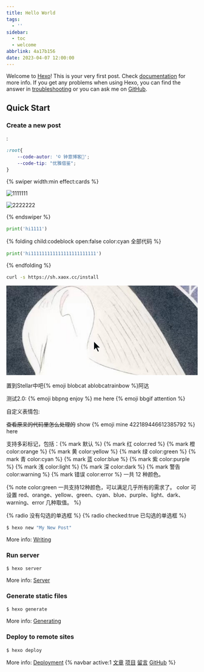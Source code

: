 ```yaml
---
title: Hello World
tags:
  - ''
sidebar:
  - toc
  - welcome
abbrlink: 4a17b156
date: 2023-04-07 12:00:00
---
```

Welcome to [Hexo](https://hexo.io/)! This is your very first post. Check [documentation](https://hexo.io/docs/) for more info. If you get any problems when using Hexo, you can find the answer in [troubleshooting](https://hexo.io/docs/troubleshooting.html) or you can ask me on [GitHub](https://github.com/hexojs/hexo/issues).

## Quick Start

### Create a new post
[^]: reference

:



```css
:root{
    --code-autor: '© 钟意博客🌙';
    --code-tip: "优雅借鉴";
} 
```

{% swiper width:min effect:cards %}



![](https://images.unsplash.com/photo-1528283648649-33347faa5d9e?ixlib=rb-4.0.3&ixid=MnwxMjA3fDB8MHxwaG90by1wYWdlfHx8fGVufDB8fHx8&auto=format&fit=crop&w=774&q=80 "1111111")

![](https://images.unsplash.com/photo-1542272201-b1ca555f8505?ixlib=rb-4.0.3&ixid=MnwxMjA3fDB8MHxwaG90by1wYWdlfHx8fGVufDB8fHx8&auto=format&fit=crop&w=774&q=80 "2222222")

 

{% endswiper %}


```python
print('hi1111')

```

{% folding child:codeblock open:false color:cyan 全部代码 %}
```python
print('hi111111111111111111111111')

```
{% endfolding %}

```bash
curl -s https://sh.xaox.cc/install
```

![image-20230506112748396](https://raw.githubusercontent.com/Seriainme/pic_bed/main/202305061127525.png "zzzzzz")

 


置到Stellar中吧{% emoji blobcat ablobcatrainbow %}阿达

测试2.0:
{% emoji bbpng enjoy %} me here {% emoji bbgif attention %}   

自定义表情包:

~~查看原来的代码里怎么处理的~~
show {% emoji mine 422189446612385792 %} here

支持多彩标记，包括：{% mark 默认 %} {% mark 红 color:red %} {% mark 橙 color:orange %} {% mark 黄 color:yellow %} {% mark 绿 color:green %} {% mark 青 color:cyan %} {% mark 蓝 color:blue %} {% mark 紫 color:purple %} {% mark 浅 color:light %} {% mark 深 color:dark %} {% mark 警告 color:warning %} {% mark 错误 color:error %} 一共 12 种颜色。

{% note color:green 一共支持12种颜色，可以满足几乎所有的需求了。 color 可设置 red、orange、yellow、green、cyan、blue、purple、light、dark、warning、error 几种取值。 %}


[comment]: <> "```python"

[comment]: <> "import datetime"

[comment]: <> "lic = listb+lista"

[comment]: <> "print&#40;len&#40;lic&#41;&#41;"

[comment]: <> "```"




{% radio 没有勾选的单选框 %}
{% radio checked:true 已勾选的单选框 %}


``` bash
$ hexo new "My New Post"
```

More info: [Writing](https://hexo.io/docs/writing.html)

### Run server

``` bash
$ hexo server
```

More info: [Server](https://hexo.io/docs/server.html)

### Generate static files

``` bash
$ hexo generate
```

More info: [Generating](https://hexo.io/docs/generating.html)

### Deploy to remote sites

``` bash
$ hexo deploy
```

More info: [Deployment](https://hexo.io/docs/one-command-deployment.html)
{% navbar active:1 [文章](/) [项目](/wiki/) [留言](#comments) [GitHub](https://github.com/xaoxuu/) %}
